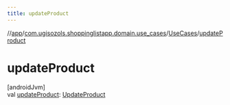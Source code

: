 ```yaml
---
title: updateProduct
---
```

//[app](../../../index.html)/[com.ugisozols.shoppinglistapp.domain.use_cases](../index.html)/[UseCases](index.html)/[updateProduct](update-product.html)



# updateProduct



[androidJvm]\
val [updateProduct](update-product.html): [UpdateProduct](../-update-product/index.html)




